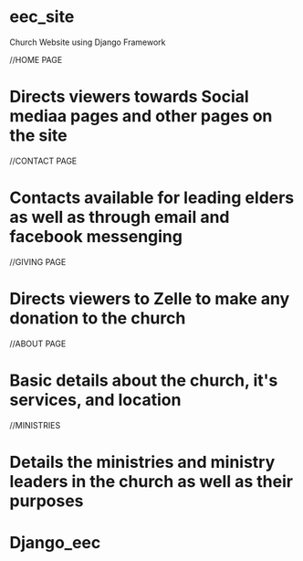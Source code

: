 # eec_site
Church Website using Django Framework

//HOME PAGE

# Directs viewers towards Social mediaa pages and other pages on the site

//CONTACT PAGE

# Contacts available for leading elders as well as through email and facebook messenging

//GIVING PAGE

# Directs viewers to Zelle to make any donation to the church

//ABOUT PAGE

# Basic details about the church, it's services, and location

//MINISTRIES

# Details the ministries and ministry leaders in the church as well as their purposes


# Django_eec
